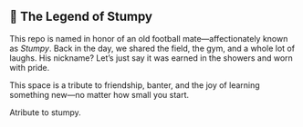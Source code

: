 ## 🏉 The Legend of Stumpy

This repo is named in honor of an old football mate—affectionately known as *Stumpy*. Back in the day, we shared the field, the gym, and a whole lot of laughs. His nickname? Let’s just say it was earned in the showers and worn with pride.

This space is a tribute to friendship, banter, and the joy of learning something new—no matter how small you start.

Atribute to stumpy.



